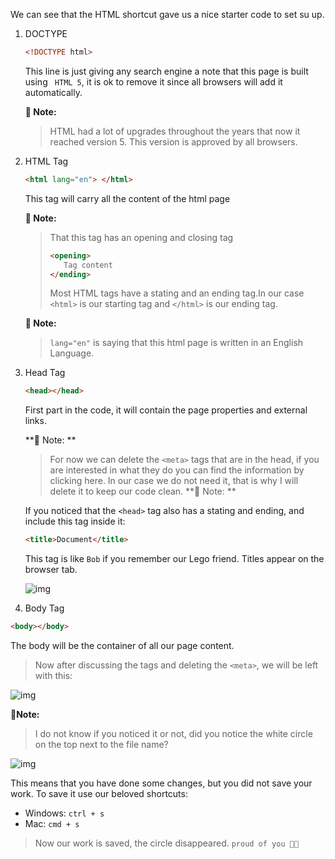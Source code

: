 We can see that the HTML shortcut gave us a nice starter code to set su up.

1. DOCTYPE

   ````html
   <!DOCTYPE html>
   ````

   This line is just giving any search engine a note that this page is built using ` HTML 5`, it is ok to remove it since all browsers will add it automatically.

   **📝 Note:** 

   >  HTML had a lot of upgrades throughout the years that now it reached version 5. This version is approved by all browsers. 

2. HTML Tag

   ```html
   <html lang="en"> </html>
   ```

   This tag will carry all the content of the html page

   **📝 Note:** 

   > That this tag has an opening and closing tag 
   >
   > ```html
   > <opening>
   >    Tag content
   > </ending>
   > ```
   >
   > Most HTML tags have a stating and an ending tag.In our case `<html>` is our starting tag and `</html>` is our ending tag.

   **📝 Note:**

   > `lang="en"` is saying that this html page is written in an English Language.

3. Head Tag

   ```html
   <head></head>
   ```
   First part in the code, it will contain the page properties and external links. 

   **📝 Note: **

   > For now we can delete the `<meta>` tags that are in the head, if you are interested in what they do you can find the information by clicking here. In our case we do not need it, that is why I will delete it to keep our code clean.
   **📝 Note: **

   If you noticed that the `<head>` tag  also has a stating and ending, and include this tag inside it:

   ```html
   <title>Document</title>
   ```
   This tag is like `Bob` if you remember our Lego friend. Titles appear on the browser tab.

   ![img](https://lh3.googleusercontent.com/nEKbO9VCD3Gn8jJ_ovqWV8JDCGMrZD6wG3KEXz7rbD4Q7s2O0zhtM2Wkv6pu5UFqsaog7LOcLM8dQ2ALvJDCvIEJ4Luzx0AGfqwaY3-Ri7tK08jfXMCRwYsPoWErRG5uv1pufUcP)

4. Body Tag

```html
<body></body>
```
The body will be the container of all our page content. 

> Now after discussing the tags and deleting the `<meta>`, we will be left with this: 

![img](https://lh3.googleusercontent.com/Zk12UW59WVceMV7MJCveCEWTq0mTkMA4K6ZmKIb1tmX3hcUCNq2jkXenuKlmJHKBFXuaYIqEXip_J6pXqnG4HoIpU1ku6qEUQZf7GR9RurZ8909cZB2ZXcOdOSj5uapPuptDdoJy)

**📝Note:** 

> I do not know if you noticed it or not, did you notice the white circle on the top next to the file name? 

![img](https://lh5.googleusercontent.com/kNaE-UkTkhnX31qrN3dum4PN2--_yGUzFmVzl6g3WUtsgKnXgQe8SBCjeyEEdkYitOaQuFXFppr1N9IuYzuM6aq-0QgguZL5_Fj6NwmEkeQ9hi9d7p_Icrzkj3yPw2wRZTplMBtH)

This means that you have done some changes, but you did not save your work. 
To save it use our beloved shortcuts: 

- Windows: `ctrl + s`
- Mac: `cmd + s`

> Now our work is saved, the circle disappeared. `proud of you 👏🏻`